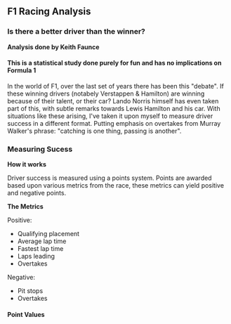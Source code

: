 ## F1 Racing Analysis
### Is there a better driver than the winner?
<b> Analysis done by Keith Faunce </b>


#### This is a statistical study done purely for fun and has no implications on Formula 1
<p> In the world of F1, over the last set of years there has been this "debate". If these winning drivers
(notabely Verstappen & Hamilton) are winning because of their talent, or their car? Lando Norris himself
has even taken part of this, with subtle remarks towards Lewis Hamilton and his car. With situations
like these arising, I've taken it upon myself to measure driver success in a different format. Putting emphasis
on overtakes from Murray Walker's phrase: "catching is one thing, passing is another".</br> </p>


### Measuring Sucess

<b> How it works </b>
<p> Driver success is measured using a points system. Points are awarded based upon various metrics from
the race, these metrics can yield positive and negative points. </p>

<b> The Metrics </b>
<p> Positive: </p>
<ul>
  <li>Qualifying placement</li>
  <li>Average lap time</li>
  <li>Fastest lap time</li>
  <li>Laps leading</li>
  <li>Overtakes</li>
</ul>
<p> Negative: </p>
<ul>
  <li>Pit stops</li>
  <li>Overtakes</li>
</ul>

#### Point Values